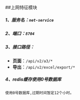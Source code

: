 ##上网特征模块

##### 1、服务名：`net-service`

##### 2、端口：`8704`

##### 3、接口路径：
-    **页面**：`/api/v2/a3/*`
-    **导出**：`/api/v2/excel/export/*`

##### 4、redis缓存使用0号数据库
    使用0号数据库,过期时间暂定12个小时。